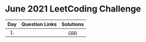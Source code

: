 # June 2021 LeetCoding Challenge

| Day | Question Links |      Solutions      |
| :-: | :------------- | :-----------------: |
| 1.  | []()           | [cpp](./01.%20.cpp) |
